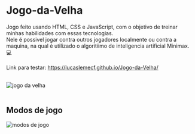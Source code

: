 # Jogo-da-Velha

Jogo feito usando HTML, CSS e JavaScript, com o objetivo de treinar minhas habilidades com essas tecnologias.</br>
Nele é possivel jogar contra outros jogadores localmente ou contra a maquina, na qual é utilizado o algoritiimo de inteligencia artificial Minimax. :computer:</br></br>
Link para testar: https://lucaslemecf.github.io/Jogo-da-Velha/</br></br>

![jogo da velha](https://user-images.githubusercontent.com/54031977/105632050-0decdc80-5e30-11eb-9e9d-6bd8b1254db2.png)</br></br>

## Modos de jogo </br>
![modos de jogo](https://user-images.githubusercontent.com/54031977/105632170-953a5000-5e30-11eb-8033-80ba0be92b75.png)
